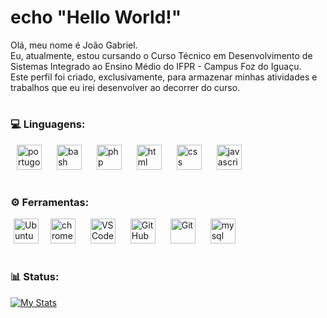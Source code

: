 # echo "Hello World!"

Olá, meu nome é João Gabriel. <br>
Eu, atualmente, estou cursando o Curso Técnico em Desenvolvimento de Sistemas Integrado ao Ensino Médio do IFPR - Campus Foz do Iguaçu. <br>
Este perfil foi criado, exclusivamente, para armazenar minhas atividades e trabalhos que eu irei desenvolver ao decorrer do curso.

#
          
### 💻 Linguagens:

  <img src="https://univali-lite.github.io/Portugol-Studio/assets/img/logo.png" alt="portugol" width="40" height="40" hspace="10"/> <img src="https://cdn.jsdelivr.net/gh/devicons/devicon@latest/icons/bash/bash-original.svg" alt="bash" width="40" height="40" hspace="10"/> <img src="https://cdn.jsdelivr.net/gh/devicons/devicon@latest/icons/php/php-original.svg" alt="php" width="40" height="40" hspace="10"/> <img src="https://cdn.jsdelivr.net/gh/devicons/devicon@latest/icons/html5/html5-original.svg" alt="html" width="40" height="40" hspace="10"/> <img src="https://cdn.jsdelivr.net/gh/devicons/devicon@latest/icons/css3/css3-original.svg" alt="css" width="40" height="40" hspace="10"/> <img src="https://cdn.jsdelivr.net/gh/devicons/devicon@latest/icons/javascript/javascript-original.svg" alt="javascript" width="40" height="40" hspace="10"/>
#

### ⚙️ Ferramentas:

  <img src="https://cdn.jsdelivr.net/gh/devicons/devicon@latest/icons/ubuntu/ubuntu-original.svg" alt="Ubuntu" width="40" height="40" hspace="5"/> <img src="https://cdn.jsdelivr.net/gh/devicons/devicon@latest/icons/chrome/chrome-original.svg" alt="chrome" width="40" height="40" hspace="10"/> <img src="https://cdn.jsdelivr.net/gh/devicons/devicon/icons/vscode/vscode-original.svg" alt="VSCode" width="40" height="40" hspace="10"/> <img src="https://static-00.iconduck.com/assets.00/github-icon-2048x1988-jzvzcf2t.png" alt="GitHub" width="40" height="40" hspace="10"/> <img src="https://cdn.jsdelivr.net/gh/devicons/devicon/icons/git/git-original.svg" alt="Git" width="40" height="40" hspace="10"/> <img src="https://cdn.jsdelivr.net/gh/devicons/devicon@latest/icons/mysql/mysql-original.svg" alt="mysql" width="40" height="40" hspace="10"/>


#

### 📊 Status:
  [![My Stats](https://github-readme-stats.vercel.app/api/top-langs/?username=JoaoGuimaraesTDS2023&theme=onedark&layout=compact)](https://github.com/anuraghazra/github-readme-stats)
